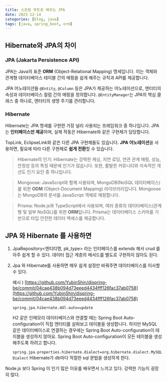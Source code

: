 ```yaml
---
title: 스프링 부트로 배우는 JPA
date: 2023-12-14
categories: [blog, java]
tags: [java, spring_boot, orm]
---
```



## Hibernate와 JPA의 차이

### JPA (Jakarta Persistence API)
JPA는 Java의 표준 **ORM** (Object-Relational Mapping) 명세입니다. 이는 객체와 관계형 데이터베이스 테이블 간의 매핑을 쉽게 해주는 규칙과 API를 제공합니다.

JPA 어노테이션들 
`@Entity`, `@Column` 등은 JPA가 제공하는 어노테이션으로, 엔터티의 속성과 데이터베이스 컬럼 간의 매핑을 정의합니다. `@EntityManager`는 JPA의 핵심 클래스 중 하나로, 엔터티의 생명 주기를 관리합니다.

### Hibernate
Hibernate는 JPA 명세를 구현한 가장 널리 사용되는 프레임워크 중 하나입니다. JPA는 **인터페이스만 제공**하며, 실제 작동은 Hibernate와 같은 구현체가 담당합니다.

TopLink, EclipseLink와 같은 다른 JPA 구현체들도 있습니다. **JPA 어노테이션**을 사용하면, 필요에 따라 다른 구현체로 **쉽게 전환**할 수 있습니다.

> Hibernate의 인기: Hibernate는 강력한 캐싱, 지연 로딩, 연관 관계 매핑, 성능, 안정성 등의 특징 때문에 인기가 많습니다. 또한, 활발한 커뮤니티와 지속적인 개선도 인기 요인 중 하나입니다.

> Mongoose: JavaScript와 함께 사용되며, MongoDB(NoSQL 데이터베이스)를 위한 **ODM** (Object-Document Mapping) 라이브러리입니다. Mongoose는 MongoDB의 문서를 JavaScript 객체로 매핑합니다.

> Prisma: Node.js와 TypeScript에서 사용되며, 여러 종류의 데이터베이스(관계형 및 일부 NoSQL)를 위한 **ORM**입니다. Prisma는 데이터베이스 스키마를 기반으로 타입 안전한 데이터 액세스를 제공합니다.

## JPA 와 Hibernate 를 사용하면 

1. JpaRepository<엔티티명, pk_type> 라는 인터페이스를 extends 해서 crud 를 아주 쉽게 할 수 있다. 데이터 접근 계층의 메서드를 별도로 구현하지 않아도 된다.
2. Jpa 와 Hibernate를 사용하면 매우 쉽게 설정만 바꿔주면 데이터베이스를 이사할 수 있다.

    예시 ) [https://github.com/YubinShin/dispring-be/commit/04cae438b094d73eeed4434fff126fac37ab0758](https://github.com/YubinShin/dispring-be/commit/04cae438b094d73eeed4434fff126fac37ab0758)

    `spring.jpa.hibernate.ddl-auto=update`

    H2 같은 인메모리 데이터베이스와 연결할 때는 Spring Boot Auto-configuration이 직접 엔터티를 살펴보고 테이블을 생성합니다.
    하지만 MySQL 같은 데이터베이스로 연결하는 경우에는 Spring Boot Auto-configuration이 테이블을 생성하지 않아요.
    Spring Boot Auto-configuration이 모든 테이블을 생성해주도록 하려고 합니다.

    `spring.jpa.properties.hibernate.dialect=org.hibernate.dialect.MySQLDialect`
    Hibernate가 db마다 적절한 sql 문법을 생성하게 한다.

Node.js 보다 Spring 이 인기 많은 이유를 배우면서 느끼고 있다. 강력한 기능이 굉장히 많다.